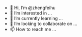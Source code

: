 - 👋 Hi, I’m @zhengfeihu
- 👀 I’m interested in ...
- 🌱 I’m currently learning ...
- 💞️ I’m looking to collaborate on ...
- 📫 How to reach me ...

<!---
zhengfeihu/zhengfeihu is a ✨ special ✨ repository because its `README.md` (this file) appears on your GitHub profile.
You can click the Preview link to take a look at your changes.
--->
